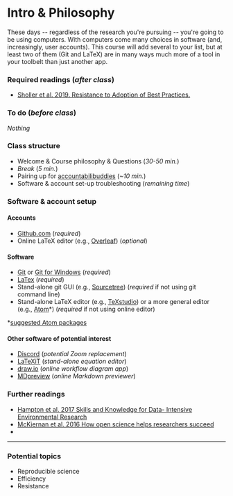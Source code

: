 # Intro & Philosophy
These days -- regardless of the research you're pursuing -- you're going to be using computers.  With computers come many choices in software (and, increasingly, user accounts).  This course will add several to your list, but at least two of them (Git and LaTeX) are in many ways much more of a tool in your toolbelt than just another app.


### Required readings (_after class_)
- [Sholler et al. 2019. Resistance to Adoption of Best Practices.](../../readings/pdfs/Sholler2019.pdf)

### To do (_before class_)
_Nothing_

### Class structure
- Welcome & Course philosophy & Questions (_30-50 min._)
- _Break_ (_5 min._)
- Pairing up for [accountabilibuddies](https://neologisms.rice.edu/index.php?a=term&d=1&t=6534) (_~10 min._)
- Software & account set-up troubleshooting (_remaining time_)

### Software & account setup
#### Accounts
- [Github.com](https://github.com/) (_required_)
- Online LaTeX editor (e.g., [Overleaf](https://www.overleaf.com)) (_optional_)

#### Software
- [Git](https://git-scm.com/downloads) or [Git for Windows](https://gitforwindows.org/) (_required_)
- [LaTex](https://www.latex-project.org/get/) (_required_)
- Stand-alone git GUI (e.g., [Sourcetree](https://www.sourcetreeapp.com)) (_required_ if not using git command line)
- Stand-alone LaTeX editor (e.g., [TeXstudio](http://texstudio.sourceforge.net)) or a more general editor (e.g., [Atom](https://atom.io)*) (_required_ if not using online editor)

*[suggested Atom packages](AtomConfig.md)

#### Other software of potential interest
- [Discord](https://discord.com) (_potential Zoom replacement_)
- [LaTeXiT](https://www.chachatelier.fr/latexit/) (_stand-alone equation editor_)
- [draw.io](https://app.diagrams.net) (_online workflow diagram app_)
- [MDpreview](https://markdownlivepreview.com) (_online Markdown previewer_)

### Further readings
- [Hampton et al. 2017 Skills and Knowledge for Data- Intensive Environmental Research](../../readings/pdfs/Hampton2017.pdf)
- [McKiernan et al. 2016 How open science helps researchers succeed](../../readings/pdfs/McKiernan2016.pdf)
- 


***

### Potential topics
- Reproducible science
- Efficiency
- Resistance
